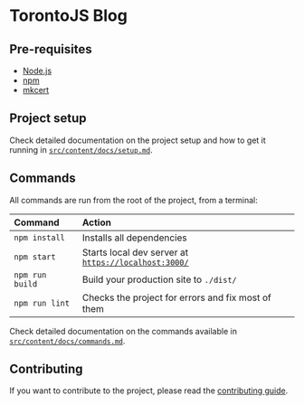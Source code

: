 # TorontoJS Blog

## Pre-requisites

- [Node.js](https://nodejs.org/en/download/)
- [npm](https://www.npmjs.com/get-npm)
- [mkcert](https://github.com/FiloSottile/mkcert)

## Project setup

Check detailed documentation on the project setup and how to get it running in [`src/content/docs/setup.md`](./src/content/docs/setup.md).

## Commands

All commands are run from the root of the project, from a terminal:

| Command         | Action                                                                          |
| :-------------- | :------------------------------------------------------------------------------ |
| `npm install`   | Installs all dependencies                                                       |
| `npm start`     | Starts local dev server at [`https://localhost:3000/`](https://localhost:3000/) |
| `npm run build` | Build your production site to `./dist/`                                         |
| `npm run lint`  | Checks the project for errors and fix most of them                              |

Check detailed documentation on the commands available in [`src/content/docs/commands.md`](./src/content/docs/commands.md).

## Contributing

If you want to contribute to the project, please read the [contributing guide](./src/content/docs/contributing.md).
